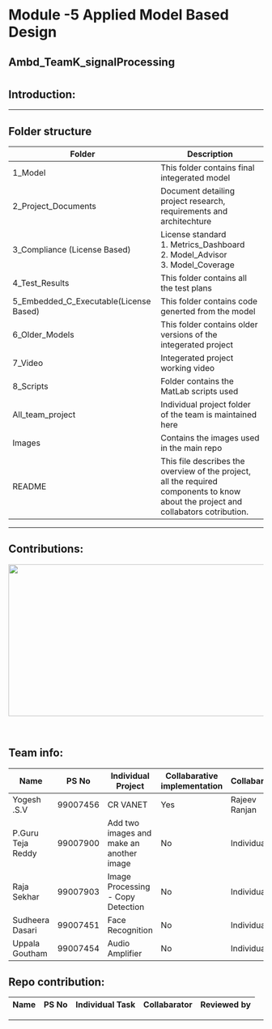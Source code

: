 # Module -5 Applied Model Based Design
## Ambd_TeamK_signalProcessing

#
## Introduction: 


-------------------------------------------------------------------
## Folder structure ##
| Folder | Description|
| --- | --- |
|1_Model | This folder contains final integerated model |
| 2_Project_Documents | Document detailing project research, requirements and architechture|
| 3_Compliance (License Based) | License standard <br>1. Metrics_Dashboard <br>2. Model_Advisor <br>3. Model_Coverage  |
| 4_Test_Results| This folder contains all the test plans |
| 5_Embedded_C_Executable(License Based) | This folder contains code generted from the model |
| 6_Older_Models | This folder contains older versions of the integerated project  |
| 7_Video | Integerated project working video |
| 8_Scripts | Folder contains the MatLab scripts used |
| All_team_project | Individual project folder of the team is maintained here |
| Images | Contains the images used in the main repo |
| README| This file describes the overview of the project, all the required components to know about the project and collabators cotribution. |


---------------------------------------------------------------------------------
## Contributions:
<p align="center">
  <img width = 720 height= 300 src="https://github.com/katana7436/AMBD_TeamK_signalProcessing/blob/b7a2588d76a611ef5f394f4b72a1f84884c5aa5e/Images/teamwork-quotes.png">
</p> <br>

## Team info:

| Name             |PS No      | Individual Project                               | Collabarative implementation | Collabarator     |                          
| - | - | - | - | - | 
| Yogesh .S.V       | 99007456 | CR VANET                                         |            Yes               | Rajeev Ranjan    |                                 
| P.Guru Teja Reddy | 99007900 | Add two images and make an another image         |   No                         |  Individual      |
| Raja Sekhar       | 99007903 | Image Processing - Copy Detection                |   No                         |  Individual      |
| Sudheera Dasari   | 99007451 | Face Recognition                                 |   No                         |  Individual      |
| Uppala Goutham    | 99007454 | Audio Amplifier                                  |   No                         |  Individual      |


## Repo contribution: ##
| Name             |PS No     |                Individual Task              |       Collabarator     | Reviewed by                       |  
| - | -| - | - | - | 





-----------------------------------------------------------------------------------------------------------------------------------------------------------------------


